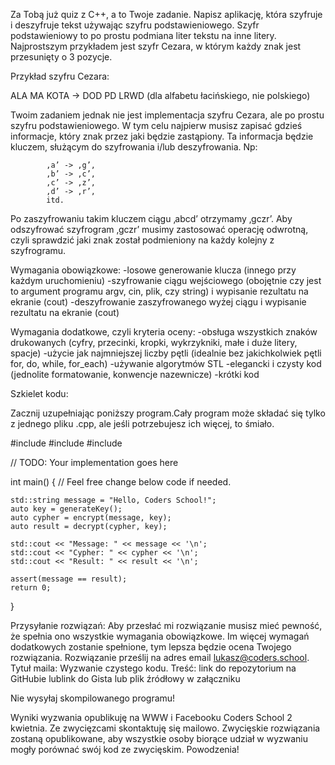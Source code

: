 
Za Tobą już quiz z C++, a to Twoje zadanie. Napisz aplikację, która szyfruje i deszyfruje tekst używając szyfru podstawieniowego. Szyfr podstawieniowy to po prostu podmiana liter tekstu na inne litery. Najprostszym przykładem jest szyfr Cezara, w którym każdy znak jest przesunięty o 3 pozycje. 

Przykład szyfru Cezara:

ALA MA KOTA -> DOD PD LRWD (dla alfabetu łacińskiego, nie polskiego)

Twoim zadaniem jednak nie jest implementacja szyfru Cezara, ale po prostu szyfru podstawieniowego. W tym celu najpierw musisz zapisać gdzieś informacje, który znak przez jaki będzie zastąpiony. Ta informacja będzie kluczem, służącym do szyfrowania i/lub deszyfrowania. Np:

            ‚a’ -> ‚g’,
            ‚b’ -> ‚c’,
            ‚c’ -> ‚z’,
            ‚d’ -> ‚r’,
            itd.

Po zaszyfrowaniu takim kluczem ciągu ‚abcd’ otrzymamy ‚gczr’. Aby odszyfrować szyfrogram ‚gczr’ musimy zastosować operację odwrotną, czyli sprawdzić jaki znak został podmieniony na każdy kolejny z szyfrogramu. 

     

Wymagania obowiązkowe:
-losowe generowanie klucza (innego przy każdym uruchomieniu)
-szyfrowanie ciągu wejściowego (obojętnie czy jest to argument programu argv, cin, plik, czy string) i wypisanie rezultatu na ekranie (cout)
-deszyfrowanie zaszyfrowanego wyżej ciągu i wypisanie rezultatu na ekranie (cout)

Wymagania dodatkowe, czyli kryteria oceny:
-obsługa wszystkich znaków drukowanych (cyfry, przecinki, kropki, wykrzykniki, małe i duże litery, spacje)
-użycie jak najmniejszej liczby pętli (idealnie bez jakichkolwiek pętli for, do, while, for_each)
-używanie algorytmów STL
-elegancki i czysty kod (jednolite formatowanie, konwencje nazewnicze)
-krótki kod

Szkielet kodu:

Zacznij uzupełniając poniższy program.Cały program może składać się 
tylko z jednego pliku .cpp, ale jeśli potrzebujesz ich więcej, to śmiało.

#include <string> 
#include <iostream> 
#include <cassert>

// TODO: Your implementation goes here

int main() {
    // Feel free change below code if needed.

    std::string message = "Hello, Coders School!";
    auto key = generateKey();
    auto cypher = encrypt(message, key);
    auto result = decrypt(cypher, key);

    std::cout << "Message: " << message << '\n';
    std::cout << "Cypher: " << cypher << '\n';
    std::cout << "Result: " << result << '\n';

    assert(message == result);
    return 0;
}

Przysyłanie rozwiązań:
Aby przesłać mi rozwiązanie musisz mieć pewność, że spełnia ono wszystkie wymagania obowiązkowe. Im więcej wymagań dodatkowych zostanie spełnione, tym lepsza będzie ocena Twojego rozwiązania. Rozwiązanie prześlij na adres email lukasz@coders.school. Tytuł maila: Wyzwanie czystego kodu. Treść:
link do repozytorium na GitHubie lublink do Gista lub plik źródłowy w załączniku

Nie wysyłaj skompilowanego programu!

Wyniki wyzwania opublikuję na WWW i Facebooku Coders School 2 kwietnia. Ze zwycięzcami skontaktuję się mailowo. Zwycięskie rozwiązania zostaną opublikowane, aby wszystkie osoby biorące udział w wyzwaniu mogły porównać swój kod ze zwycięskim.
Powodzenia!

